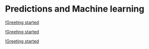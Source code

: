 # Predictions and Machine learning



[!Greeting started](.github/ecuador.png)



[!Greeting started](.github/usa.png)

[!Greeting started](.github/brazil.png)

